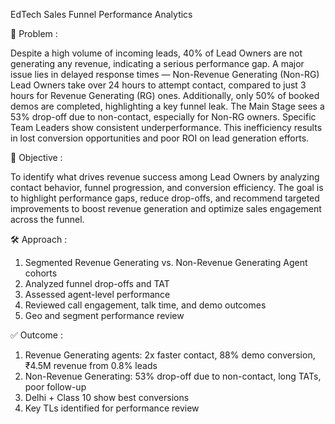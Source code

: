 EdTech Sales Funnel Performance Analytics

🚨 Problem :

Despite a high volume of incoming leads, 40% of Lead Owners are not generating any revenue, indicating a serious performance gap. A major issue lies in delayed response times — Non-Revenue Generating (Non-RG) Lead Owners take over 24 hours to attempt contact, compared to just 3 hours for Revenue Generating (RG) ones. Additionally, only 50% of booked demos are completed, highlighting a key funnel leak. The Main Stage sees a 53% drop-off due to non-contact, especially for Non-RG owners. Specific Team Leaders show consistent underperformance. This inefficiency results in lost conversion opportunities and poor ROI on lead generation efforts.

🎯 Objective :

To identify what drives revenue success among Lead Owners by analyzing contact behavior, funnel progression, and conversion efficiency. The goal is to highlight performance gaps, reduce drop-offs, and recommend targeted improvements to boost revenue generation and optimize sales engagement across the funnel.

🛠️ Approach :

1. Segmented Revenue Generating vs. Non-Revenue Generating Agent cohorts
2. Analyzed funnel drop-offs and TAT
3. Assessed agent-level performance
4. Reviewed call engagement, talk time, and demo outcomes
5. Geo and segment performance review

✅ Outcome :

1. Revenue Generating agents: 2x faster contact, 88% demo conversion, ₹4.5M revenue from 0.8% leads
2. Non-Revenue Generating: 53% drop-off due to non-contact, long TATs, poor follow-up
3. Delhi + Class 10 show best conversions
4. Key TLs identified for performance review
